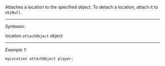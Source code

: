 Attaches a location to the specified object. To detach a location, attach it to `objNull`.


---
*Syntaxes:*

location `attachObject` object

---
*Example 1:*

```sqf
myLocation attachObject player;
```